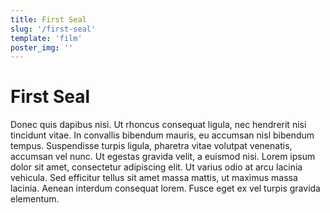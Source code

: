```yaml
---
title: First Seal
slug: '/first-seal'
template: 'film'
poster_img: ''
---
```


# First Seal
Donec quis dapibus nisi. Ut rhoncus consequat ligula, nec hendrerit nisi tincidunt vitae. In convallis bibendum mauris, eu accumsan nisl bibendum tempus. Suspendisse turpis ligula, pharetra vitae volutpat venenatis, accumsan vel nunc. Ut egestas gravida velit, a euismod nisi. Lorem ipsum dolor sit amet, consectetur adipiscing elit. Ut varius odio at arcu lacinia vehicula. Sed efficitur tellus sit amet massa mattis, ut maximus massa lacinia. Aenean interdum consequat lorem. Fusce eget ex vel turpis gravida elementum.
